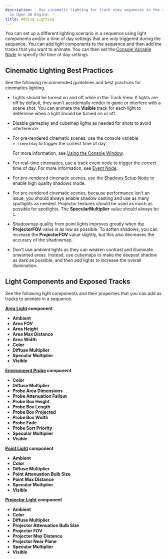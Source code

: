 ```yaml
---
description: ' Use cinematic lighting for track view sequences in the <guilabel>Track View</guilabel> editor
  in Open 3D Engine. '
title: Adding Lighting
---
```


You can set up a different lighting scenario in a sequence using light components and/or a time of day settings that are only triggered during the sequence. You can add light components to the sequence and then add the tracks that you want to animate. You can then set the [Console Variable Node](/docs/user-guide/visualization/cinematics/track-view/nodes-cvar.md) to specify the time of day settings.

##  

## Cinematic Lighting Best Practices 

See the following recommended guidelines and best practices for cinematics lighting.
+ Lights should be turned on and off while in the Track View. If lights are off by default, they won't accidentally render in game or interfere with a scene shot. You can animate the **Visible** track for each light to determine when a light should be turned on or off.
+ Disable gameplay and cubemap lights as needed for shots to avoid interference.
+ For pre-rendered cinematic scenes, use the console variable `e_timeofday` to trigger the correct time of day.

  For more information, see [Using the Console Window](/docs/user-guide/editor/console.md).
+ For real-time cinematics, use a track event node to trigger the correct time of day. For more information, see [Event Node](/docs/user-guide/visualization/cinematics/track-view/nodes-event.md).
+ For pre-rendered cinematic scenes, use the [Shadows Setup Node](/docs/user-guide/visualization/cinematics/track-view/nodes-shadows.md) to enable high quality shadows mode.
+ For pre-rendered cinematic scenes, because performance isn't an issue, you should always enable shadow casting and use as many spotlights as needed. Projector textures should be used as much as possible for spotlights. The **SpecularMultiplier** value should always be `1`.
+ Shadowmap quality from point lights improves greatly when the **ProjectorFOV** value is as low as possible. To soften shadows, you can increase the **ProjectorFOV** value slightly, but this also decreases the accuracy of the shadowmap.
+ Don't use ambient lights as they can weaken contrast and illuminate unwanted areas. Instead, use cubemaps to make the deepest shadow as dark as possible, and then add lights to increase the overall illumination.

## Light Components and Exposed Tracks 

See the following light components and their properties that you can add as tracks to animate in a sequence.

**[Area Light](/docs/userguide/components/area-light.md) component**
+ **Ambient**
+ **Area FOV**
+ **Area Height**
+ **Area Max Distance**
+ **Area Width**
+ **Color**
+ **Diffuse Multiplier**
+ **Specular Multiplier**
+ **Visible**

**[Environment Probe](/docs/userguide/components/environment-probe.md) component**
+ **Color**
+ **Diffuse Multiplier**
+ **Probe Area Dimensions**
+ **Probe Attenuation Fallout**
+ **Probe Box Height**
+ **Probe Box Length**
+ **Probe Box Projected**
+ **Probe Box Width**
+ **Probe Fade**
+ **Probe Sort Priority**
+ **Specular Multiplier**
+ **Visible**

**[Point Light](/docs/userguide/components/point-light.md) component**
+ **Ambient**
+ **Color**
+ **Diffuse Multiplier**
+ **Point Attenuation Bulb Size**
+ **Point Max Distance**
+ **Specular Multiplier**
+ **Visible**

**[Projector Light](/docs/userguide/components/projector-light.md) component**
+ **Ambient**
+ **Color**
+ **Diffuse Multiplier**
+ **Projector Attenuation Bulb Size**
+ **Projector FOV**
+ **Projector Max Distance**
+ **Projector Near Plane**
+ **Specular Multiplier**
+ **Visible**
